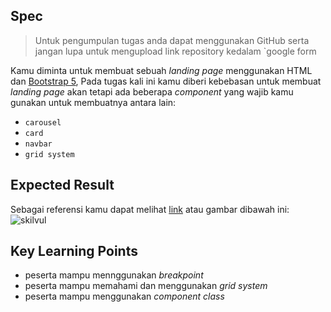 ## Spec

> Untuk pengumpulan tugas anda dapat menggunakan GitHub serta jangan lupa untuk mengupload link repository kedalam `google form

Kamu diminta untuk membuat sebuah *landing page* menggunakan HTML dan [Bootstrap 5](https://getbootstrap.com/), Pada tugas kali ini kamu diberi kebebasan untuk membuat *landing page* akan tetapi ada beberapa *component* yang wajib kamu gunakan untuk membuatnya antara lain:
- `carousel`
- `card`
- `navbar`
- `grid system`

## Expected Result

Sebagai referensi kamu dapat melihat [link](https://getbootstrap.com/) atau gambar dibawah ini:
![skilvul](https://skilvul-prod-01.s3.ap-southeast-1.amazonaws.com/lesson/full-stack-assignment/bootstrap-5-01.png)

## Key Learning Points
- peserta mampu mennggunakan *breakpoint*
- peserta mampu memahami dan menggunakan *grid system*
- peserta mampu menggunakan *component class*